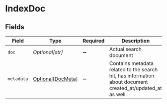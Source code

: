 # IndexDoc


## Fields

| Field                                                                                                      | Type                                                                                                       | Required                                                                                                   | Description                                                                                                |
| ---------------------------------------------------------------------------------------------------------- | ---------------------------------------------------------------------------------------------------------- | ---------------------------------------------------------------------------------------------------------- | ---------------------------------------------------------------------------------------------------------- |
| `doc`                                                                                                      | *Optional[str]*                                                                                            | :heavy_minus_sign:                                                                                         | Actual search document                                                                                     |
| `metadata`                                                                                                 | [Optional[DocMeta]](../../models/shared/docmeta.md)                                                        | :heavy_minus_sign:                                                                                         | Contains metadata related to the search hit, has information about document created_at/updated_at as well. |